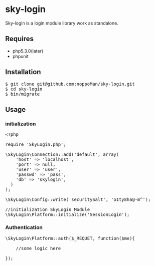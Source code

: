 sky-login
=========

Sky-login is a login module library work as standalone.

## Requires
* php5.3.0(later)
* phpunit

## Installation
<pre>
$ git clone git@github.com:noppoMan/sky-login.git
$ cd sky-login
$ bin/migrate
</pre>

## Usage

### initialization
<pre>
&lt;?php

require 'SkyLogin.php';

\SkyLogin\Connection::add('default', array(
    'host' => 'localhost',
    'port' => null,
    'user' => 'user',
    'passwd' => 'pass',
    'db' => 'skylogin',
  )
);

\SkyLogin\Config::write('securitySalt', 'o1ty8ha@-m^');

//initialization SkyLogin Module
\SkyLogin\Platform::initialize('SessionLogin');
</pre>

### Authentication
<pre>
\SkyLogin\Platform::auth($_REQUET, function($me){
    
    //some logic here

});
</pre>
